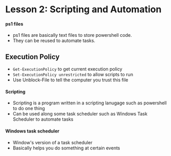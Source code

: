 # Lesson 2: Scripting and Automation

#### ps1 files
- ps1 files are basically text files to store powershell code.
- They can be reused to automate tasks.

## Execution Policy
- `Get-ExecutionPolicy` to get current execution policy
- `Set-ExecutionPolicy unrestricted` to allow scripts to run
- Use Unblock-File to tell the computer you trust this file
#### Scripting

- Scripting is a program written in a scripting lanugage such as powershell to do one thing
- Can be used along some task scheduler such as Windows Task Scheduler to automate tasks

#### Windows task scheduler
- Window's version of a task scheduler
- Basically helps you do something at certain events
